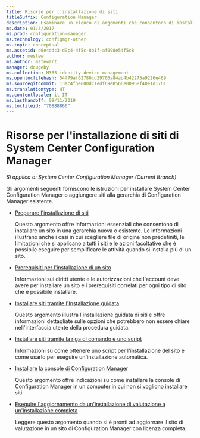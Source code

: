 ```yaml
---
title: Risorse per l'installazione di siti
titleSuffix: Configuration Manager
description: Esaminare un elenco di argomenti che consentono di installare System Center Configuration Manager o di aggiungere siti alla gerarchia.
ms.date: 01/3/2017
ms.prod: configuration-manager
ms.technology: configmgr-other
ms.topic: conceptual
ms.assetid: d0e4ddc3-d9c4-4f5c-8b1f-af098e54f5c8
author: mestew
ms.author: mstewart
manager: dougeby
ms.collection: M365-identity-device-management
ms.openlocfilehash: 54f79af62780cd29705a84ab4b42275a9226e469
ms.sourcegitcommit: 13ac4f5e600dc1edf69e8566e00968f40e1d1761
ms.translationtype: HT
ms.contentlocale: it-IT
ms.lasthandoff: 09/11/2019
ms.locfileid: "70888866"
---
```

# <a name="resources-for-installing-system-center-configuration-manager-sites"></a>Risorse per l'installazione di siti di System Center Configuration Manager

*Si applica a: System Center Configuration Manager (Current Branch)*

Gli argomenti seguenti forniscono le istruzioni per installare System Center Configuration Manager o aggiungere siti alla gerarchia di Configuration Manager esistente.

- [Preparare l'installazione di siti](prepare-to-install-sites.md)

  Questo argomento offre informazioni essenziali che consentono di installare un sito in una gerarchia nuova o esistente. Le informazioni illustrano anche i casi in cui scegliere file di origine non predefiniti, le limitazioni che si applicano a tutti i siti e le azioni facoltative che è possibile eseguire per semplificare le attività quando si installa più di un sito.

- [Prerequisiti per l'installazione di un sito](prerequisites-for-installing-sites.md)

  Informazioni sui diritti utente e le autorizzazioni che l'account deve avere per installare un sito e i prerequisiti correlati per ogni tipo di sito che è possibile installare.

- [Installare siti tramite l'Installazione guidata](use-the-setup-wizard-to-install-sites.md)

  Questo argomento illustra l'installazione guidata di siti e offre informazioni dettagliate sulle opzioni che potrebbero non essere chiare nell'interfaccia utente della procedura guidata.  

- [Installare siti tramite la riga di comando e uno script](use-a-command-line-to-install-sites.md)

  Informazioni su come ottenere uno script per l'installazione del sito e come usarlo per eseguire un'installazione automatica.

- [Installare la console di Configuration Manager](install-consoles.md)

  Questo argomento offre indicazioni su come installare la console di Configuration Manager in un computer in cui non si vogliono installare siti.

- [Eseguire l'aggiornamento da un'installazione di valutazione a un'installazione completa](upgrade-an-evaluation-install-to-a-full-install.md)

  Leggere questo argomento quando si è pronti ad aggiornare il sito di valutazione in un sito di Configuration Manager con licenza completa.
